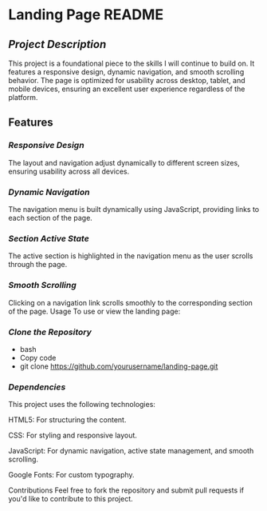 # Landing Page README

## *Project Description*
This project is a foundational piece to the skills I will continue to build on. It features a responsive design, dynamic navigation, and smooth scrolling behavior. The page is optimized for usability across desktop, tablet, and mobile devices, ensuring an excellent user experience regardless of the platform.

## Features

### *Responsive Design*
The layout and navigation adjust dynamically to different screen sizes, ensuring usability across all devices.

### *Dynamic Navigation*
The navigation menu is built dynamically using JavaScript, providing links to each section of the page.

### *Section Active State*
The active section is highlighted in the navigation menu as the user scrolls through the page.

### *Smooth Scrolling*
Clicking on a navigation link scrolls smoothly to the corresponding section of the page.
Usage
To use or view the landing page:

### *Clone the Repository*

- bash 
- Copy code
- git clone https://github.com/yourusername/landing-page.git

### *Dependencies*

This project uses the following technologies:

HTML5: For structuring the content.

CSS: For styling and responsive layout.

JavaScript: For dynamic navigation, active state management, and smooth scrolling.

Google Fonts: For custom typography.

Contributions
Feel free to fork the repository and submit pull requests if you'd like to contribute to this project.